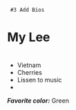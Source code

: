      #3 Add Bios
# My Lee <h1>
* Vietnam
* Cherries
* Lissen to music
* 
***Favorite color:*** Green
